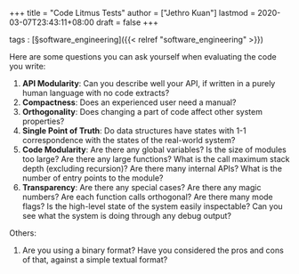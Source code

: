 +++
title = "Code Litmus Tests"
author = ["Jethro Kuan"]
lastmod = 2020-03-07T23:43:11+08:00
draft = false
+++

tags
: [§software\_engineering]({{< relref "software_engineering" >}})

Here are some questions you can ask yourself when evaluating the code
you write:

1.  **API Modularity**: Can you describe well your API, if written in a purely human
    language with no code extracts?
2.  **Compactness**: Does an experienced user need a manual?
3.  **Orthogonality**: Does changing a part of code affect other system properties?
4.  **Single Point of Truth**: Do data structures have states with 1-1
    correspondence with the states of the real-world system?
5.  **Code Modularity**: Are there any global variables? Is the size of
    modules too large? Are there any large functions? What is the call
    maximum stack depth (excluding recursion)? Are there many internal
    APIs? What is the number of entry points to the module?
6.  **Transparency**: Are there any special cases? Are there any magic
    numbers? Are each function calls orthogonal? Are there many mode
    flags? Is the high-level state of the system easily inspectable?
    Can you see what the system is doing through any debug output?

Others:

1.  Are you using a binary format? Have you considered the pros and
    cons of that, against a simple textual format?

